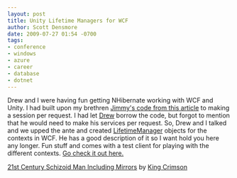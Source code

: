 ```yaml
---
layout: post
title: Unity Lifetime Managers for WCF
author: Scott Densmore
date: 2009-07-27 01:54 -0700
tags:
- conference
- windows
- azure
- career
- database
- dotnet
---
```


Drew and I were having fun getting NHibernate working with WCF and Unity. I had built upon my brethren [Jimmy's code from this article](/blogs/jimmy_bogard/archive/2008/09/16/integrating-structuremap-and-nhibernate-with-wcf.aspx) to making a session per request. I had let [Drew](http://drewdotnet.blogspot.com/) borrow the code, but forgot to mention that he would need to make his services per request. So, Drew and I talked and we upped the ante and created [LifetimeManager](http://msdn.microsoft.com/en-us/library/cc440953.aspx) objects for the contexts in WCF. He has a good description of it so I want hold you here any longer. Fun stuff and comes with a test client for playing with the different contexts. [Go check it out here.](http://drewdotnet.blogspot.com/2009/07/unity-lifetime-managers-and-wcf.html)

[21st Century Schizoid Man Including Mirrors](http://www.last.fm/music/King+Crimson/_/21st+Century+Schizoid+Man+Including+Mirrors) by [King Crimson](http://www.last.fm/music/King+Crimson)
